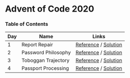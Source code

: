 # Advent of Code 2020

### Table of Contents

| Day | Name                | Links                                                                                      |
| --- | ------------------- | ------------------------------------------------------------------------------------------ |
| 1   | Report Repair       | [Reference](https://adventofcode.com/2020/day/1) / [Solution](/events/2020/day-1/index.ts) |
| 2   | Password Philosophy | [Reference](https://adventofcode.com/2020/day/2) / [Solution](/events/2020/day-2/index.ts) |
| 3   | Toboggan Trajectory | [Reference](https://adventofcode.com/2020/day/3) / [Solution](/events/2020/day-3/index.ts) |
| 4   | Passport Processing | [Reference](https://adventofcode.com/2020/day/4) / [Solution](/events/2020/day-4/index.ts) |